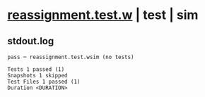 # [reassignment.test.w](../../../../../tests/valid/reassignment.test.w) | test | sim

## stdout.log
```log
pass ─ reassignment.test.wsim (no tests)

Tests 1 passed (1)
Snapshots 1 skipped
Test Files 1 passed (1)
Duration <DURATION>
```

